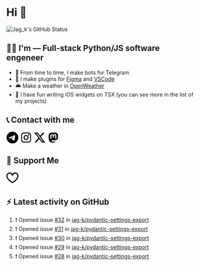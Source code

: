 # Hi 👋

<picture>
  <source media="(prefers-color-scheme: dark)" srcset="https://github-readme-stats.vercel.app/api?username=jag-k&show_icons=true&hide_border=true&count_private=true&theme=dark">
  <img alt="Jag_k's GitHub Status" src="https://github-readme-stats.vercel.app/api?username=jag-k&show_icons=true&hide_border=true&count_private=true&theme=light">
</picture>


## 👨‍💻 I'm — Full-stack Python/JS software engeneer

- 🔭 From time to time, I make bots for Telegram
- 🌱 I make plugins for [Figma](https://figma.com) and [VSCode](https://code.visualstudio.com)
- 🌥️ Make a weather in [OpenWeather](https://openweathermap.org)
- 🕺 I have fun writing iOS widgets on TSX (you can see more in the list of my projects)

## 📞 Contact with me

<!--START_SECTION:links type=connect-->
<a href="https://t.me/jag_k"><picture><source media="(prefers-color-scheme: dark)" srcset="icons/fa6-brands:telegram.dark.png"><img alt="@jag_k on Telegram" src="icons/fa6-brands:telegram.png" width="32px" height="32px"></picture></a>
<a href="https://instagram.com/jag_k_"><picture><source media="(prefers-color-scheme: dark)" srcset="icons/mdi:instagram.dark.png"><img alt="@jag_k_ on Instagram" src="icons/mdi:instagram.png" width="32px" height="32px"></picture></a>
<a href="https://x.com/jag_k_"><picture><source media="(prefers-color-scheme: dark)" srcset="icons/fa6-brands:x-twitter.dark.png"><img alt="@jag_k_ on X (ex-Twitter)" src="icons/fa6-brands:x-twitter.png" width="32px" height="32px"></picture></a>
<a href="https://mastodon.social/@jag_k"><picture><source media="(prefers-color-scheme: dark)" srcset="icons/mdi:mastodon.dark.png"><img alt="@jag_k@mastodon.social" src="icons/mdi:mastodon.png" width="32px" height="32px"></picture></a>
<br/>
<!--END_SECTION:links-->


## 💸 Support Me

<!--START_SECTION:links type=support-->
<a href="https://github.com/sponsors/jag-k"><picture><source media="(prefers-color-scheme: dark)" srcset="icons/simple-icons:githubsponsors.dark.png"><img alt="@jag-k on GitHub Sponsors" src="icons/simple-icons:githubsponsors.png" width="32px" height="32px"></picture></a>
<br/>
<!--END_SECTION:links-->

## :zap: Latest activity on GitHub
  
<!--START_SECTION:activity-->
1. ❗ Opened issue [#32](https://github.com/jag-k/pydantic-settings-export/issues/32) in [jag-k/pydantic-settings-export](https://github.com/jag-k/pydantic-settings-export)
2. ❗ Opened issue [#31](https://github.com/jag-k/pydantic-settings-export/issues/31) in [jag-k/pydantic-settings-export](https://github.com/jag-k/pydantic-settings-export)
3. ❗ Opened issue [#30](https://github.com/jag-k/pydantic-settings-export/issues/30) in [jag-k/pydantic-settings-export](https://github.com/jag-k/pydantic-settings-export)
4. ❗ Opened issue [#29](https://github.com/jag-k/pydantic-settings-export/issues/29) in [jag-k/pydantic-settings-export](https://github.com/jag-k/pydantic-settings-export)
5. ❗ Opened issue [#28](https://github.com/jag-k/pydantic-settings-export/issues/28) in [jag-k/pydantic-settings-export](https://github.com/jag-k/pydantic-settings-export)
<!--END_SECTION:activity-->
